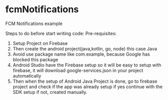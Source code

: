 # fcmNotifications
FCM Notifications example

Steps to do before start writing code:
Pre-requisites:

1. Setup Project on Firebase
2. Then create the android project(java,kotlin, go, node) this case Java
3. Avoid use package name like com.example, because Google has blocked this package
4. Android Studio have the Firebase setup so it will be easy to setup with firebase, it will download google-services.json in your project automatically
5. Then when the setup of Android Java Project is done, go to firebase project and check if the app was already setup if yes continue with the SDK setup if not, created manually.

